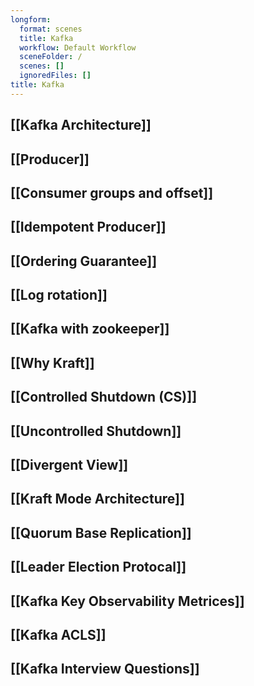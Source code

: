 ```yaml
---
longform:
  format: scenes
  title: Kafka
  workflow: Default Workflow
  sceneFolder: /
  scenes: []
  ignoredFiles: []
title: Kafka
---
```

## [[Kafka Architecture]]

## [[Producer]]

## [[Consumer groups and offset]]

## [[Idempotent Producer]]

## [[Ordering Guarantee]]

## [[Log rotation]]

## [[Kafka with zookeeper]]

## [[Why Kraft]]

## [[Controlled Shutdown (CS)]]

## [[Uncontrolled Shutdown]]

## [[Divergent View]]

## [[Kraft Mode Architecture]]

## [[Quorum Base Replication]]

## [[Leader Election Protocal]]

## [[Kafka Key Observability Metrices]]

## [[Kafka ACLS]]
## [[Kafka Interview Questions]]





